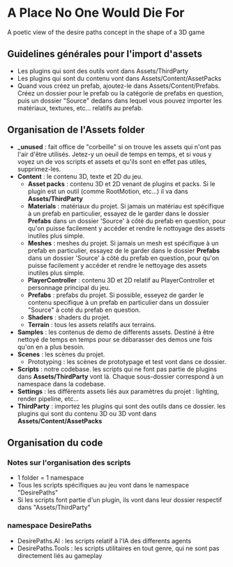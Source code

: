 # A Place No One Would Die For

A poetic view of the desire paths concept in the shape of a 3D game

## Guidelines générales pour l'import d'assets
- Les plugins qui sont des outils vont dans Assets/ThirdParty
- Les plugins qui sont du contenu vont dans Assets/Content/AssetPacks
- Quand vous créez un prefab, ajoutez-le dans Assets/Content/Prefabs. Créez un dossier pour le prefab ou la catégorie de prefabs en question, puis un dossier "Source" dedans dans lequel vous pouvez importer les matériaux, textures, etc... relatifs au prefab.

## Organisation de l'Assets folder

- **_unused** : fait office de "corbeille" si on trouve les assets qui n'ont pas l'air d'être utilisés. Jetez-y un oeuil de temps en temps, et si vous y voyez un de vos scripts et assets et qu'ils sont en effet pas utiles, supprimez-les.
- **Content** : le contenu 3D, texte et 2D du jeu.
    - **Asset packs** : contenu 3D et 2D venant de plugins et packs. Si le plugin est un outil (comme RootMotion, etc...) il va dans **Assets/ThirdParty**
    - **Materials** : matériaux du projet. Si jamais un matériau est spécifique à un prefab en particulier, essayez de le garder dans le dossier **Prefabs** dans un dossier 'Source' à côté du prefab en question, pour qu'on puisse facilement y accéder et rendre le nottoyage des assets inutiles plus simple.
    - **Meshes** : meshes du projet. Si jamais un mesh est spécifique à un prefab en particulier, essayez de le garder dans le dossier **Prefabs** dans un dossier 'Source' à côté du prefab en question, pour qu'on puisse facilement y accéder et rendre le nettoyage des assets inutiles plus simple.
    - **PlayerController** : contenu 3D et 2D relatif au PlayerController et personnage principal du jeu.
    - **Prefabs** : prefabs du projet. Si possible, esseyez de garder le contenu specifique à un prefab en particulier dans un dossuier "Source" à coté du prefab en question.
    - **Shaders** : shaders du projet.
    - **Terrain** : tous les assets relatifs aux terrains.
- **Samples** : les contenus de demo de differents assets. Destiné à être nettoyé de temps en temps pour se débarasser des demos une fois qu'on en a plus besoin.
- **Scenes** : les scènes du projet.
    - Prototyping : les scènes de prototypage et test vont dans ce dossier.
- **Scripts** : notre codebase. les scripts qui ne font pas partie de plugins dans **Assets/ThirdParty** vont là. Chaque sous-dossier correspond à un namespace dans la codebase.
- **Settings** : les différents assets liés aux paramètres du projet : lighting, render pipeline, etc...
- **ThirdParty** : importez les plugins qui sont des outils dans ce dossier. les plugins qui sont du contenu 3D ou 3D vont dans **Assets/Content/AssetPacks**

## Organisation du code 

### Notes sur l'organisation des scripts
- 1 folder = 1 namespace
- Tous les scripts spécifiques au jeu vont dans le namespace "DesirePaths"
- Si les scripts font partie d'un plugin, ils vont dans leur dossier respectif dans "Assets/ThirdParty"

### namespace DesirePaths
- DesirePaths.AI : les scripts relatif à l'IA des differents agents
- DesirePaths.Tools : les scripts utilitaires en tout genre, qui ne sont pas directement liés au gameplay
